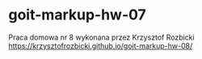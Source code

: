 # goit-markup-hw-07

Praca domowa nr 8 wykonana przez Krzysztof Rozbicki
https://krzysztofrozbicki.github.io/goit-markup-hw-08/
